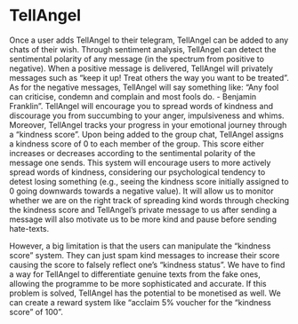 # TellAngel
Once a user adds TellAngel to their telegram, TellAngel can be added to any chats of their wish. Through sentiment analysis, TellAngel can detect the sentimental polarity of any message (in the spectrum from positive to negative). When a positive message is delivered, TellAngel will privately messages such as “keep it up! Treat others the way you want to be treated”. As for the negative messages, TellAngel will say something like: “Any fool can criticise, condemn and complain and most fools do. - Benjamin Franklin”. TellAngel will encourage you to spread words of kindness and discourage you from succumbing to your anger, impulsiveness and whims. Moreover, TellAngel tracks your progress in your emotional journey through a “kindness score”. Upon being added to the group chat, TellAngel assigns a kindness score of 0 to each member of the group. This score either increases or decreases according to the sentimental polarity of the message one sends. This system will encourage users to more actively spread words of kindness, considering our psychological tendency to detest losing something (e.g., seeing the kindness score initially assigned to 0 going downwards towards a negative value). It will allow us to monitor whether we are on the right track of spreading kind words through checking the kindness score and TellAngel’s private message to us after sending a message will also motivate us to be more kind and pause before sending hate-texts.

However, a big limitation is that the users can manipulate the “kindness score” system. They can just spam kind messages to increase their score causing the score to falsely reflect one’s “kindness status”. We have to find a way for TellAngel to differentiate genuine texts from the fake ones, allowing the programme to be more sophisticated and accurate. If this problem is solved, TellAngel has the potential to be monetised as well. We can create a reward system like “acclaim 5% voucher for the “kindness score” of 100”.
